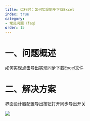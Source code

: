 ```yaml
---
title: 运行时：如何实现同步下载Excel
index: true
category:
- 常见问题（faq）
order: 15
---
```

# 一、问题概述
如何实现点击导出实现同步下载Excel文件

# 二、解决方案
界面设计器配置导出按钮打开同步导出开关

![](http://oinone-jar.oss-cn-zhangjiakou.aliyuncs.com/welcome-document/Development/FAQ/1748080435801-db186dc1-ccfa-4678-a9fb-ffe52e88a67c.png)

